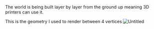The world is being built layer by layer from the ground up meaning 3D printers can use it.



This is the geometry I used to render between 4 vertices
![Untitled](https://github.com/Sevdat/UnityVerticesAI/assets/55320710/8e7072e9-cf49-449d-b915-4a547e4fd89f)

